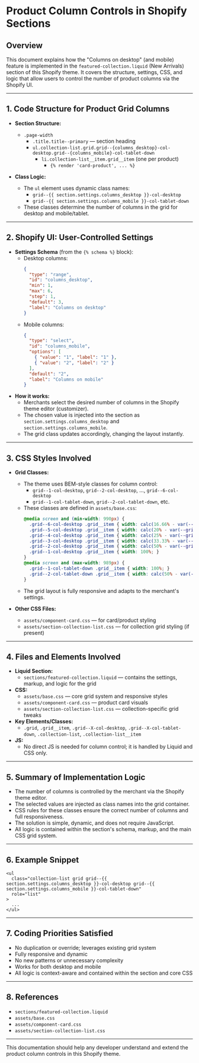 # Product Column Controls in Shopify Sections

## Overview
This document explains how the "Columns on desktop" (and mobile) feature is implemented in the `featured-collection.liquid` (New Arrivals) section of this Shopify theme. It covers the structure, settings, CSS, and logic that allow users to control the number of product columns via the Shopify UI.

---

## 1. Code Structure for Product Grid Columns

- **Section Structure:**
  - `.page-width`
    - `.title.title--primary` — section heading
    - `ul.collection-list.grid.grid--{columns_desktop}-col-desktop.grid--{columns_mobile}-col-tablet-down`
      - `li.collection-list__item.grid__item` (one per product)
        - `{% render 'card-product', ... %}`

- **Class Logic:**
  - The `ul` element uses dynamic class names:
    - `grid--{{ section.settings.columns_desktop }}-col-desktop`
    - `grid--{{ section.settings.columns_mobile }}-col-tablet-down`
  - These classes determine the number of columns in the grid for desktop and mobile/tablet.

---

## 2. Shopify UI: User-Controlled Settings

- **Settings Schema** (from the `{% schema %}` block):
  - Desktop columns:
    ```json
    {
      "type": "range",
      "id": "columns_desktop",
      "min": 1,
      "max": 6,
      "step": 1,
      "default": 3,
      "label": "Columns on desktop"
    }
    ```
  - Mobile columns:
    ```json
    {
      "type": "select",
      "id": "columns_mobile",
      "options": [
        { "value": "1", "label": "1" },
        { "value": "2", "label": "2" }
      ],
      "default": "2",
      "label": "Columns on mobile"
    }
    ```
- **How it works:**
  - Merchants select the desired number of columns in the Shopify theme editor (customizer).
  - The chosen value is injected into the section as `section.settings.columns_desktop` and `section.settings.columns_mobile`.
  - The grid class updates accordingly, changing the layout instantly.

---

## 3. CSS Styles Involved

- **Grid Classes:**
  - The theme uses BEM-style classes for column control:
    - `grid--1-col-desktop`, `grid--2-col-desktop`, ..., `grid--6-col-desktop`
    - `grid--1-col-tablet-down`, `grid--2-col-tablet-down`, etc.
  - These classes are defined in `assets/base.css`:
    ```css
    @media screen and (min-width: 990px) {
      .grid--6-col-desktop .grid__item { width: calc(16.66% - var(--grid-desktop-horizontal-spacing) * 5 / 6); }
      .grid--5-col-desktop .grid__item { width: calc(20% - var(--grid-desktop-horizontal-spacing) * 4 / 5); }
      .grid--4-col-desktop .grid__item { width: calc(25% - var(--grid-desktop-horizontal-spacing) * 3 / 4); }
      .grid--3-col-desktop .grid__item { width: calc(33.33% - var(--grid-desktop-horizontal-spacing) * 2 / 3); }
      .grid--2-col-desktop .grid__item { width: calc(50% - var(--grid-desktop-horizontal-spacing) / 2); }
      .grid--1-col-desktop .grid__item { width: 100%; }
    }
    @media screen and (max-width: 989px) {
      .grid--1-col-tablet-down .grid__item { width: 100%; }
      .grid--2-col-tablet-down .grid__item { width: calc(50% - var(--grid-mobile-horizontal-spacing) / 2); }
    }
    ```
  - The grid layout is fully responsive and adapts to the merchant's settings.

- **Other CSS Files:**
  - `assets/component-card.css` — for card/product styling
  - `assets/section-collection-list.css` — for collection grid styling (if present)

---

## 4. Files and Elements Involved

- **Liquid Section:**
  - `sections/featured-collection.liquid` — contains the settings, markup, and logic for the grid
- **CSS:**
  - `assets/base.css` — core grid system and responsive styles
  - `assets/component-card.css` — product card visuals
  - `assets/section-collection-list.css` — collection-specific grid tweaks
- **Key Elements/Classes:**
  - `.grid`, `.grid__item`, `.grid--X-col-desktop`, `.grid--X-col-tablet-down`, `.collection-list`, `.collection-list__item`
- **JS:**
  - No direct JS is needed for column control; it is handled by Liquid and CSS only.

---

## 5. Summary of Implementation Logic

- The number of columns is controlled by the merchant via the Shopify theme editor.
- The selected values are injected as class names into the grid container.
- CSS rules for these classes ensure the correct number of columns and full responsiveness.
- The solution is simple, dynamic, and does not require JavaScript.
- All logic is contained within the section's schema, markup, and the main CSS grid system.

---

## 6. Example Snippet

```liquid
<ul
  class="collection-list grid grid--{{ section.settings.columns_desktop }}-col-desktop grid--{{ section.settings.columns_mobile }}-col-tablet-down"
  role="list"
>
  ...
</ul>
```

---

## 7. Coding Priorities Satisfied
- No duplication or override; leverages existing grid system
- Fully responsive and dynamic
- No new patterns or unnecessary complexity
- Works for both desktop and mobile
- All logic is context-aware and contained within the section and core CSS

---

## 8. References
- `sections/featured-collection.liquid`
- `assets/base.css`
- `assets/component-card.css`
- `assets/section-collection-list.css`

---

This documentation should help any developer understand and extend the product column controls in this Shopify theme.
